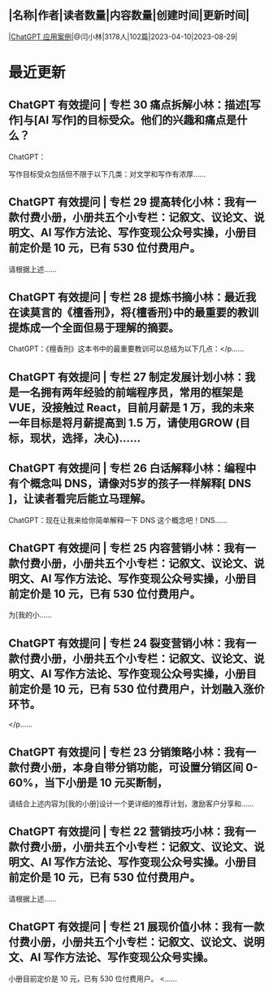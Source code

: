 |名称|作者|读者数量|内容数量|创建时间|更新时间|
---
|[ChatGPT 应用案例](https://xiaobot.net/p/xiaolin?refer=0b133df9-27dc-423b-8101-639049001c13)|@闫小林|3178人|102篇|2023-04-10|2023-08-29|

# 最近更新
## ChatGPT 有效提问 | 专栏 30 痛点拆解小林：描述[写作]与[AI 写作]的目标受众。他们的兴趣和痛点是什么？

ChatGPT：

写作目标受众包括但不限于以下几类：对文学和写作有浓厚......
## ChatGPT 有效提问 | 专栏 29 提高转化小林：我有一款付费小册，小册共五个小专栏：记叙文、议论文、说明文、AI 写作方法论、写作变现公众号实操，小册目前定价是 10 元，已有 530 位付费用户。

请根据上述......
## ChatGPT 有效提问 | 专栏 28 提炼书摘小林：最近我在读莫言的《檀香刑》，将{檀香刑}中的最重要的教训提炼成一个全面但易于理解的摘要。

ChatGPT：《檀香刑》这本书中的最重要教训可以总结为以下几点：</p......
## ChatGPT 有效提问 | 专栏 27 制定发展计划小林：我是一名拥有两年经验的前端程序员，常用的框架是 VUE，没接触过 React，目前月薪是  1  万，我的未来一年目标是将月薪提高到 1.5 万，请使用GROW (目标，现状，选择，决心)......
## ChatGPT 有效提问 | 专栏 26 白话解释小林：编程中有个概念叫 DNS，请像对5岁的孩子一样解释[ DNS ]，让读者看完后能立马理解。

ChatGPT：现在让我来给你简单解释一下 DNS 这个概念吧！DNS......
## ChatGPT 有效提问 | 专栏 25 内容营销小林：我有一款付费小册，小册共五个小专栏：记叙文、议论文、说明文、AI 写作方法论、写作变现公众号实操，小册目前定价是 10 元，已有 530 位付费用户。

为[我的小......
## ChatGPT 有效提问 | 专栏 24 裂变营销小林：我有一款付费小册，小册共五个小专栏：记叙文、议论文、说明文、AI 写作方法论、写作变现公众号实操，小册目前定价是 10 元，已有 530 位付费用户，计划融入涨价环节。
</p......
## ChatGPT 有效提问 | 专栏 23 分销策略小林：我有一款付费小册，本身自带分销功能，可设置分销区间 0-60%，当下小册是 10 元买断制，

请结合上述内容为[我的小册]设计一个更详细的推荐计划，激励客户分享和......
## ChatGPT 有效提问 | 专栏 22 营销技巧小林：我有一款付费小册，小册共五个小专栏：记叙文、议论文、说明文、AI 写作方法论、写作变现公众号实操。小册目前定价是 10 元，已有 530 位付费用户。

请根据上述......
## ChatGPT 有效提问 | 专栏 21 展现价值小林：我有一款付费小册，小册共五个小专栏：记叙文、议论文、说明文、AI 写作方法论、写作变现公众号实操。

小册目前定价是 10 元，已有 530 位付费用户。
<......


